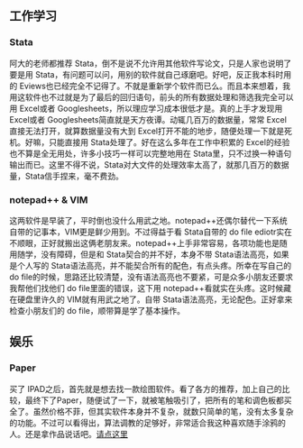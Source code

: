 ## 工作学习

### Stata

阿大的老师都推荐 Stata，倒不是说不允许用其他软件写论文，只是人家也说明了要是用 Stata，有问题可以问，用别的软件就自己琢磨吧。好吧，反正我本科时用的 Eviews也已经完全不记得了。不就是重新学个软件而已么。而且本来想着，我用这软件也不过就是为了最后的回归语句，前头的所有数据处理和筛选我完全可以用 Excel或者 Googlesheets，所以理应学习成本很低才是。真的上手才发现用 Excel或者 Googlesheets简直就是天方夜谭。动辄几百万的数据量，常常 Excel直接无法打开，就算数据量没有大到 Excel打开不能的地步，随便处理一下就是死机。好嘛，只能直接用 Stata处理了。好在这么多年在工作中积累的 Excel的经验也不算是全无用处，许多小技巧一样可以完整地用在 Stata里，只不过换一种语句输出而已。这里不得不说，Stata对大文件的处理效率太高了，就那几百万的数据量，Stata信手捏来，毫不费劲。



### notepad++ & VIM

这两软件是早装了，平时倒也没什么用武之地。notepad++还偶尔替代一下系统自带的记事本，VIM更是鲜少用到。不过得益于看 Stata自带的 do file ediotr实在不顺眼，正好就搬出这俩老朋友来。notepad++上手非常容易，各项功能也是随用随学，没有障碍，但是和 Stata契合的并不好，本身不带 Stata语法高亮，如果是个人写的 Stata语法高亮，并不能契合所有的配色，有点头疼。所幸在写自己的 do file的时候，思路还比较清楚，没有语法高亮也不要紧，可是众多小朋友还要求我帮他们找他们 do file里面的错误，这下用 notepad++看就实在头疼。这时候藏在硬盘里许久的 VIM就有用武之地了。自带 Stata语法高亮，无论配色。正好拿来检查小朋友们的 do file，顺带算是学了基本操作。



## 娱乐

### Paper

买了 IPAD之后，首先就是想去找一款绘图软件。看了各方的推荐，加上自己的比较，最终下了Paper，随便试了一下，就被笔触吸引了，把所有的笔和调色板都买全了。虽然价格不菲，但其实软件本身并不复杂，就数只简单的笔，没有太多复杂的功能。不过可以看得出，算法调教的足够好，非常适合我这种喜欢随手涂鸦的人。还是拿作品说话吧。[请点这里]



[请点这里]:http://912828qj2.tumblr.com